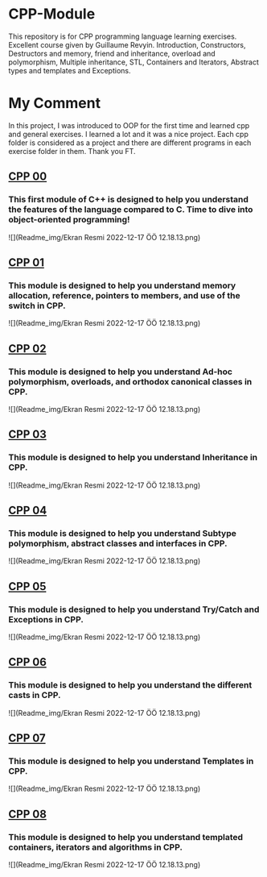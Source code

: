 # CPP-Module
This repository is for CPP programming language learning exercises. Excellent course given by Guillaume Revyin.
Introduction, Constructors, Destructors and memory, friend and inheritance, overload and polymorphism, Multiple inheritance, STL, Containers and Iterators, Abstract types and templates and Exceptions.
# My Comment
In this project, I was introduced to OOP for the first time and learned cpp and general exercises. I learned a lot and it was a nice project. Each cpp folder is considered as a project and there are different programs in each exercise folder in them. Thank you FT.

## [ CPP 00 ](https://github.com/makbulut42/CPP-Module/tree/main/cpp00) 
### This first module of C++ is designed to help you understand the features of the language compared to C. Time to dive into object-oriented programming!
![](Readme_img/Ekran Resmi 2022-12-17 ÖÖ 12.18.13.png)
## [ CPP 01 ](https://github.com/makbulut42/CPP-Module/tree/main/cpp01)
### This module is designed to help you understand memory allocation, reference, pointers to members, and use of the switch in CPP. 
![](Readme_img/Ekran Resmi 2022-12-17 ÖÖ 12.18.13.png)
## [ CPP 02 ](https://github.com/makbulut42/CPP-Module/tree/main/cpp02)
### This module is designed to help you understand Ad-hoc polymorphism, overloads, and orthodox canonical classes in CPP. 
![](Readme_img/Ekran Resmi 2022-12-17 ÖÖ 12.18.13.png)
## [ CPP 03 ](https://github.com/makbulut42/CPP-Module/tree/main/cpp03)
### This module is designed to help you understand Inheritance in CPP.
![](Readme_img/Ekran Resmi 2022-12-17 ÖÖ 12.18.13.png)
## [ CPP 04 ](https://github.com/makbulut42/CPP-Module/tree/main/cpp04)
### This module is designed to help you understand Subtype polymorphism, abstract classes and interfaces in CPP.
![](Readme_img/Ekran Resmi 2022-12-17 ÖÖ 12.18.13.png)
## [ CPP 05 ](https://github.com/makbulut42/CPP-Module/tree/main/cpp05)
### This module is designed to help you understand Try/Catch and Exceptions in CPP.
![](Readme_img/Ekran Resmi 2022-12-17 ÖÖ 12.18.13.png)
## [ CPP 06 ](https://github.com/makbulut42/CPP-Module/tree/main/cpp06)
### This module is designed to help you understand the different casts in CPP.
![](Readme_img/Ekran Resmi 2022-12-17 ÖÖ 12.18.13.png)
## [ CPP 07 ](https://github.com/makbulut42/CPP-Module/tree/main/cpp07)
### This module is designed to help you understand Templates in CPP.
![](Readme_img/Ekran Resmi 2022-12-17 ÖÖ 12.18.13.png)
## [ CPP 08 ](https://github.com/makbulut42/CPP-Module/tree/main/cpp08)
### This module is designed to help you understand templated containers, iterators and algorithms in CPP.
![](Readme_img/Ekran Resmi 2022-12-17 ÖÖ 12.18.13.png)
